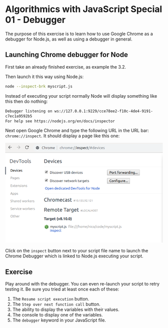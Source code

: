 # Algorithmics with JavaScript Special 01 - Debugger

The purpose of this exercise is to learn how to use Google Chrome as a debugger for Node.js, as well as using a debugger in general.

## Launching Chrome debugger for Node

First take an already finished exercise, as example the 3.2.

Then launch it this way using Node.js:

```bash
node --inspect-brk myscript.js
```

Instead of executing your script normally Node will display something like this then do nothing:

```
Debugger listening on ws://127.0.0.1:9229/cce78ee2-f10c-4de4-9191-c7ec1a9592b5
For help see https://nodejs.org/en/docs/inspector
```

Next open Google Chrome and type the following URL in the URL bar: `chrome://inspect`. It should display a page like this one:

![inspect](./inspect.png)

Click on the `inspect` button next to your script file name to launch the Chrome Debugger which is linked to Node.js executing your script.

## Exercise

Play around with the debugger. You can even re-launch your script to retry testing it. Be sure you tried at least once each of these:

1. The `Resume script execution` button.
1. The `Step over next function call` button.
1. The ability to display the variables with their values.
1. The console to display one of the variables.
1. The `debugger` keyword in your JavaScript file.
